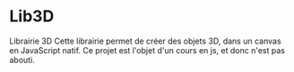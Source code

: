 # Lib3D
Librairie 3D
Cette librairie permet de créer des objets 3D, dans un canvas en JavaScript natif.
Ce projet est l'objet d'un cours en js, et donc n'est pas abouti.

